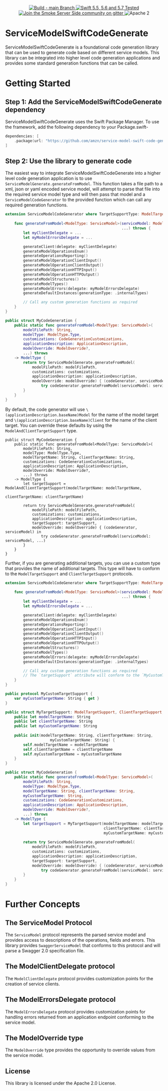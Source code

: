 <p align="center">
<a href="https://github.com/amzn/service-model-swift-code-generate/actions">
<img src="https://github.com/amzn/service-model-swift-code-generate/actions/workflows/swift.yml/badge.svg?branch=main" alt="Build - main Branch">
</a>
<a href="http://swift.org">
<img src="https://img.shields.io/badge/swift-5.5|5.6|5.7-orange.svg?style=flat" alt="Swift 5.5, 5.6 and 5.7 Tested">
</a>
<a href="https://gitter.im/SmokeServerSide">
<img src="https://img.shields.io/badge/chat-on%20gitter-ee115e.svg?style=flat" alt="Join the Smoke Server Side community on gitter">
</a>
<img src="https://img.shields.io/badge/license-Apache2-blue.svg?style=flat" alt="Apache 2">
</p>

# ServiceModelSwiftCodeGenerate

ServiceModelSwiftCodeGenerate is a foundational code generation library that can be used
to generate code based on different service models. This library can be integrated into
higher level code generation applications and provides some standard generation functions that can
be called.

# Getting Started

## Step 1: Add the ServiceModelSwiftCodeGenerate dependency

ServiceModelSwiftCodeGenerate uses the Swift Package Manager. To use the framework, add the following dependency
to your Package.swift-

```swift
dependencies: [
    .package(url: "https://github.com/amzn/service-model-swift-code-generate.git", .upToNextMajor(from: "0.1.0"))
]
```

## Step 2: Use the library to generate code

The easiest way to integrate ServiceModelSwiftCodeGenerate into a higher level code generation application is to use
`ServiceModelGenerate.generateFromModel`. This function takes a file path to a xml, json or yaml encoded service model,
will attempt to parse that file into the required service model type and will then pass that model and a `ServiceModelCodeGenerator`
to the provided function which can call any required generation functions.

```swift
extension ServiceModelCodeGenerator where TargetSupportType: ModelTargetSupport & ClientTargetSupport {
    
    func generateFromModel<ModelType: ServiceModel>(serviceModel: ModelType,
                                                    ...) throws {
        let myClientDelegate = ...
        let myModelErrorsDelegate = ...

        generateClient(delegate: myClientDelegate)
        generateModelOperationsEnum()
        generateOperationsReporting()
        generateModelOperationClientInput()
        generateModelOperationClientOutput()
        generateModelOperationHTTPInput()
        generateModelOperationHTTPOutput()
        generateModelStructures()
        generateModelTypes()
        generateModelErrors(delegate: myModelErrorsDelegate)
        generateDefaultInstances(generationType: .internalTypes)

        // Call any custom generation functions as required
    }
}

public struct MyCodeGeneration {    
    public static func generateFromModel<ModelType: ServiceModel>(
        modelFilePath: String,
        modelType: ModelType.Type,
        customizations: CodeGenerationCustomizations,
        applicationDescription: ApplicationDescription,
        modelOverride: ModelOverride?,
        ...) throws 
    -> ModelType {
        return try ServiceModelGenerate.generateFromModel(
            modelFilePath: modelFilePath,
            customizations: customizations,
            applicationDescription: applicationDescription,
            modelOverride: modelOverride) { (codeGenerator, serviceModel) in
                try codeGenerator.generateFromModel(serviceModel: serviceModel, ...)
        }
    }
}
```

By default, the code generator will use `\(applicationDescription.baseName)Model` for the name of the model target and 
`\(applicationDescription.baseName)Client` for the name of the client target. You can override these defaults by using
the `ModelAndClientTargetSupport` type.
  
```
public struct MyCodeGeneration {
    public static func generateFromModel<ModelType: ServiceModel>(
        modelFilePath: String,
        modelType: ModelType.Type,
        modelTargetName: String, clientTargetName: String,
        customizations: CodeGenerationCustomizations,
        applicationDescription: ApplicationDescription,
        modelOverride: ModelOverride?,
        ...) throws 
    -> ModelType {
        let targetSupport = ModelAndClientTargetSupport(modelTargetName: modelTargetName,
                                                        clientTargetName: clientTargetName)
                                                        
        return try ServiceModelGenerate.generateFromModel(
            modelFilePath: modelFilePath,
            customizations: customizations,
            applicationDescription: applicationDescription,
            targetSupport: targetSupport,
            modelOverride: modelOverride) { (codeGenerator, serviceModel) in
                try codeGenerator.generateFromModel(serviceModel: serviceModel, ...)
        }
    }
}
```

Further, if you are generating additional targets, you can use a custom type that provides the name of
additional targets. This type will have to conform to the `ModelTargetSupport` and `ClientTargetSupport` protocols.

```swift
extension ServiceModelCodeGenerator where TargetSupportType: ModelTargetSupport & ClientTargetSupport & MyCustomTargetSupport {
    
    func generateFromModel<ModelType: ServiceModel>(serviceModel: ModelType,
                                                    ...) throws {
        let myClientDelegate = ...
        let myModelErrorsDelegate = ...

        generateClient(delegate: myClientDelegate)
        generateModelOperationsEnum()
        generateOperationsReporting()
        generateModelOperationClientInput()
        generateModelOperationClientOutput()
        generateModelOperationHTTPInput()
        generateModelOperationHTTPOutput()
        generateModelStructures()
        generateModelTypes()
        generateModelErrors(delegate: myModelErrorsDelegate)
        generateDefaultInstances(generationType: .internalTypes)

        // Call any custom generation functions as required
        // The `targetSupport` attribute will conform to the `MyCustomTargetSupport` protocol.
    }
}

public protocol MyCustomTargetSupport {
    var myCustomTargetName: String { get }
}

public struct MyTargetSupport: ModelTargetSupport, ClientTargetSupport, MyCustomTargetSupport {
    public let modelTargetName: String
    public let clientTargetName: String
    public let myCustomTargetName: String
    
    public init(modelTargetName: String, clientTargetName: String,
                    myCustomTargetName: String) {
        self.modelTargetName = modelTargetName
        self.clientTargetName = clientTargetName
        self.myCustomTargetName = myCustomTargetName
    }
}

public struct MyCodeGeneration {    
    public static func generateFromModel<ModelType: ServiceModel>(
        modelFilePath: String,
        modelType: ModelType.Type,
        modelTargetName: String, clientTargetName: String,
        myCustomTargetName: String,
        customizations: CodeGenerationCustomizations,
        applicationDescription: ApplicationDescription,
        modelOverride: ModelOverride?,
        ...) throws 
    -> ModelType {
        let targetSupport = MyTargetSupport(modelTargetName: modelTargetName,
                                            clientTargetName: clientTargetName,
                                            myCustomTargetName: myCustomTargetName)
                                                        
        return try ServiceModelGenerate.generateFromModel(
            modelFilePath: modelFilePath,
            customizations: customizations,
            applicationDescription: applicationDescription,
            targetSupport: targetSupport,
            modelOverride: modelOverride) { (codeGenerator, serviceModel) in
                try codeGenerator.generateFromModel(serviceModel: serviceModel, ...)
        }
    }
}
```

# Further Concepts

## The ServiceModel Protocol

The `ServiceModel` protocol represents the parsed service model and provides access to descriptions of
the operations, fields and errors. This library provides `SwaggerServiceModel` that conforms to this protocol
and will parse a Swagger 2.0 specification file.

## The ModelClientDelegate protocol

The `ModelClientDelegate` protocol provides customization points for the creation of service clients.

## The ModelErrorsDelegate protocol

The `ModelErrorsDelegate` protocol provides customization points for handling errors returned from an application endpoint conforming to the service model.

## The ModelOverride type

The `ModelOverride` type provides the opportunity to override values from the service model.

## License

This library is licensed under the Apache 2.0 License.
